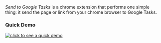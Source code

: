 _Send to Google Tasks_ is a chrome extension that performs one simple thing: it send the page or link from your chrome browser to Google Tasks.

### Quick Demo
[![click to see a quick demo](http://img.youtube.com/vi/87dRCj8f4zc/0.jpg)](https://youtu.be/87dRCj8f4zc)

